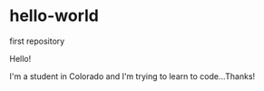 # hello-world
first repository

Hello!

I'm a student in Colorado and I'm trying to learn to code...Thanks!
